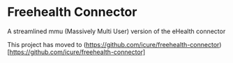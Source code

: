 # Freehealth Connector
A streamlined mmu (Massively Multi User) version of the eHealth connector

This project has moved to (https://github.com/icure/freehealth-connector)[https://github.com/icure/freehealth-connector]
